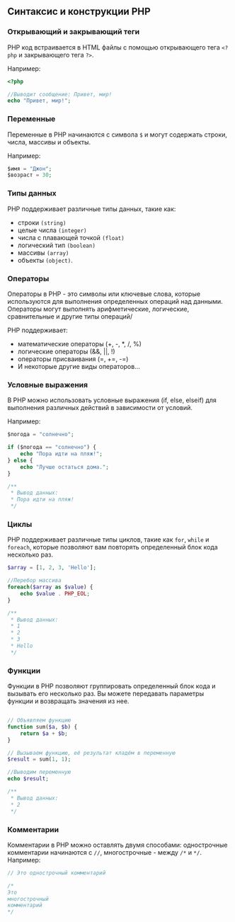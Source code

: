 ## Синтаксис и конструкции PHP

### Открывающий и закрывающий теги

PHP код встраивается в HTML файлы с помощью открывающего тега `<?php` и закрывающего тега `?>`. 

Например:

```php
<?php

//Выводит сообщение: Привет, мир!
echo "Привет, мир!";
```

### Переменные

Переменные в PHP начинаются с символа `$` и могут содержать строки, числа, массивы и объекты. 

Например:

```php
$имя = "Джон";
$возраст = 30;
```

### Типы данных

PHP поддерживает различные типы данных, такие как:
* строки `(string)`
* целые числа `(integer)`
* числа с плавающей точкой `(float)`
* логический тип `(boolean)`
* массивы `(array)`
* объекты `(object)`.

### Операторы

Операторы в PHP - это символы или ключевые слова, которые используются для выполнения определенных операций над данными. Операторы могут выполнять арифметические, логические, сравнительные и другие типы операций/

PHP поддерживает: 
* математические операторы (+, -, *, /, %)
* логические операторы (&&, ||, !)
* операторы присваивания (=, +=, -=) 
* И некоторые другие виды операторов...

### Условные выражения

В PHP можно использовать условные выражения (if, else, elseif) для выполнения различных действий в зависимости от условий. 

Например:

```php
$погода = "солнечно";

if ($погода == "солнечно") {
    echo "Пора идти на пляж!";
} else {
    echo "Лучше остаться дома.";
}

/**
 * Вывод данных:
 * Пора идти на пляж!
 */ 
```


### Циклы

PHP поддерживает различные типы циклов, такие как `for`, `while` и `foreach`, которые позволяют вам повторять определенный блок кода несколько раз.

```php
$array = [1, 2, 3, 'Hello'];

//Перебор массива
foreach($array as $value) {
    echo $value . PHP_EOL;
}

/**
 * Вывод данных:
 * 1
 * 2
 * 3
 * Hello
 */ 
```

### Функции

Функции в PHP позволяют группировать определенный блок кода и вызывать его несколько раз. Вы можете передавать параметры функции и возвращать значения из нее.

```php

// Объявляем функцию
function sum($a, $b) {
    return $a + $b;
}

// Вызываем функцию, её результат кладём в переменную
$result = sum(1, 1);

//Выводим переменную
echo $result;

/**
 * Вывод данных:
 * 2
 */ 
```

### Комментарии

Комментарии в PHP можно оставлять двумя способами: однострочные комментарии начинаются с `//`, многострочные - между `/*` и `*/`. Например:

```php
// Это однострочный комментарий

/* 
Это
многострочный
комментарий
*/
```